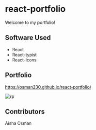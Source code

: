 # react-portfolio

Welcome to my portfolio!

## Software Used

- React
- React-typist
- React-Icons

## Portfolio
https://osman230.github.io/react-portfolio/

![rp](https://user-images.githubusercontent.com/88051358/149444466-a8425ca2-48ab-403c-b6c4-c26af5bb0b84.PNG)

## Contributors

Aisha Osman
